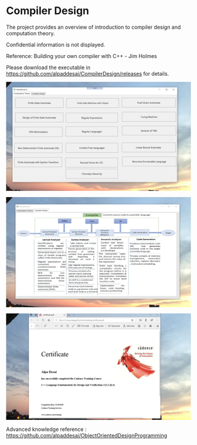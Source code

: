 # Compiler Design

The project provides an overview of introduction to compiler design and computation theory. 

Confidential information is not displayed.  

Reference: Building your own compiler with C++ - Jim Holmes

Please download the executable in https://github.com/alpaddesai/CompilerDesign/releases for details.

![image](ComputationTheory.png)

![image](CompilerDesign.png)

![image](CertificateCplusplus.png)

Advanced knowledge reference : https://github.com/alpaddesai/ObjectOrientedDesignProgramming

